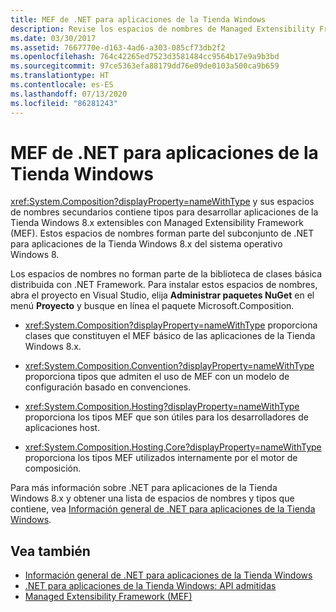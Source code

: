 ```yaml
---
title: MEF de .NET para aplicaciones de la Tienda Windows
description: Revise los espacios de nombres de Managed Extensibility Framework (MEF) que contienen tipos para desarrollar aplicaciones de Microsoft Store 8.x extensibles.
ms.date: 03/30/2017
ms.assetid: 7667770e-d163-4ad6-a303-085cf73db2f2
ms.openlocfilehash: 764c42265ed7523d3581484cc9564b17e9a9b3bd
ms.sourcegitcommit: 97ce5363efa88179dd76e09de0103a500ca9b659
ms.translationtype: HT
ms.contentlocale: es-ES
ms.lasthandoff: 07/13/2020
ms.locfileid: "86281243"
---
```

# <a name="mef-for-net-for-windows-store-apps"></a>MEF de .NET para aplicaciones de la Tienda Windows
<xref:System.Composition?displayProperty=nameWithType> y sus espacios de nombres secundarios contiene tipos para desarrollar aplicaciones de la Tienda Windows 8.x extensibles con Managed Extensibility Framework (MEF). Estos espacios de nombres forman parte del subconjunto de .NET para aplicaciones de la Tienda Windows 8.x del sistema operativo Windows 8.  
  
 Los espacios de nombres no forman parte de la biblioteca de clases básica distribuida con .NET Framework. Para instalar estos espacios de nombres, abra el proyecto en Visual Studio, elija **Administrar paquetes NuGet** en el menú **Proyecto** y busque en línea el paquete Microsoft.Composition.  
  
- <xref:System.Composition?displayProperty=nameWithType> proporciona clases que constituyen el MEF básico de las aplicaciones de la Tienda Windows 8.x.  
  
- <xref:System.Composition.Convention?displayProperty=nameWithType> proporciona tipos que admiten el uso de MEF con un modelo de configuración basado en convenciones.  
  
- <xref:System.Composition.Hosting?displayProperty=nameWithType> proporciona los tipos MEF que son útiles para los desarrolladores de aplicaciones host.  
  
- <xref:System.Composition.Hosting.Core?displayProperty=nameWithType> proporciona los tipos MEF utilizados internamente por el motor de composición.  
  
 Para más información sobre .NET para aplicaciones de la Tienda Windows 8.x y obtener una lista de espacios de nombres y tipos que contiene, vea [Información general de .NET para aplicaciones de la Tienda Windows](https://docs.microsoft.com/previous-versions/br230302(v=vs.110)).
  
## <a name="see-also"></a>Vea también

- [Información general de .NET para aplicaciones de la Tienda Windows](https://docs.microsoft.com/previous-versions/br230302(v=vs.110))
- [.NET para aplicaciones de la Tienda Windows: API admitidas](https://docs.microsoft.com/previous-versions/br230232(v=vs.110))
- [Managed Extensibility Framework (MEF)](index.md)
